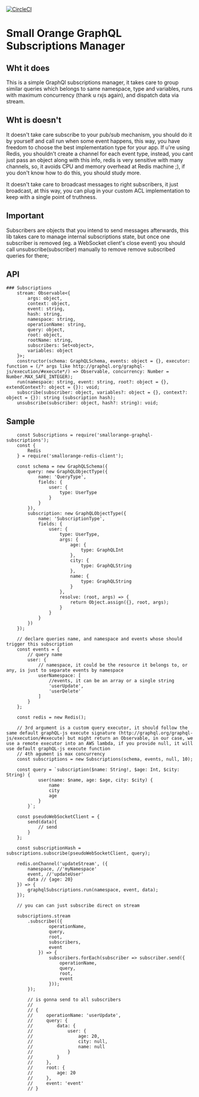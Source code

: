 [![CircleCI](https://circleci.com/gh/feliperohdee/smallorange-graphql-subscriptions.svg?style=svg)](https://circleci.com/gh/feliperohdee/smallorange-graphql-subscriptions)

# Small Orange GraphQL Subscriptions Manager

## Wht it does

This is a simple GraphQl subscriptions manager, it takes care to group similar queries which belongs to same namespace, type and variables, runs with maximum concurrency (thank u rxjs again), and dispatch data via stream.

## Wht is doesn't

It doesn't take care subscribe to your pub/sub mechanism, you should do it by yourself and call run when some event happens, this way, you have freedom to choose the best implementation type for your app. If u're using Redis, you shouldn't create a channel for each event type, instead, you cant just pass an object along with this info, redis is very sensitive with many channels, so, it avoids CPU and memory overhead at Redis machine ;), if you don't know how to do this, you should study more.

It doesn't take care to broadcast messages to right subscribers, it just broadcast, at this way, you can plug in your custom ACL implementation to keep with a single point of truthness.

## Important

Subscribers are objects that you intend to send messages afterwards, this lib takes care to manage internal subscriptions state, but once one subscriber is removed (eg. a WebSocket client's close event) you should call unsubscribe(subscriber) manually to remove remove subscribed queries for there;

## API
	### Subscriptions
		stream: Observable<{
			args: object,
			context: object,
			event: string,
			hash: string,
			namespace: string,
			operationName: string,
			query: object,
			root: object,
			rootName: string,
			subscribers: Set<object>,
			variables: object
		}>;
		constructor(schema: GraphQLSchema, events: object = {}, executor: function = (/* args like http://graphql.org/graphql-js/execution/#execute*/) => Observable, concurrency: Number = Number.MAX_SAFE_INTEGER);
		run(namespace: string, event: string, root?: object = {}, extendContext?: object = {}): void;
		subscribe(subscriber: object, variables?: object = {}, context?: object = {}): string (subscription hash);
		unsubscribe(subscriber: object, hash?: string): void;

## Sample

		const Subscriptions = require('smallorange-graphql-subscriptions');
		const {
			Redis
		} = require('smallorange-redis-client');

		const schema = new GraphQLSchema({
		    query: new GraphQLObjectType({
		        name: 'QueryType',
		        fields: {
		            user: {
		                type: UserType
		            }
		        }
		    }),
		    subscription: new GraphQLObjectType({
		        name: 'SubscriptionType',
		        fields: {
		            user: {
		                type: UserType,
		                args: {
		                    age: {
		                        type: GraphQLInt
		                    },
		                    city: {
		                        type: GraphQLString
		                    },
		                    name: {
		                        type: GraphQLString
		                    }
		                },
		                resolve: (root, args) => {
		                    return Object.assign({}, root, args);
		                }
		            }
		        }
		    })
		});

		// declare queries name, and namespace and events whose should trigger this subscription
        const events = {
        	// query name
        	user: {
        		// namespace, it could be the resource it belongs to, or any, is just to separate events by namespace
	            userNamespace: [
	            	//events, it can be an array or a single string
	                'userUpdate',
	                'userDelete'
	            ]
        	}
        };
		
		const redis = new Redis();

		// 3rd argument is a custom query executor, it should follow the same default graphQL-js execute signature (http://graphql.org/graphql-js/execution/#execute) but might return an Observable, in our case, we use a remote executor into an AWS lambda, if you provide null, it will use default graphQL-js execute function
		// 4th agument is max concurrency
		const subscriptions = new Subscriptions(schema, events, null, 10);
		
		const query = `subscription($name: String!, $age: Int, $city: String) {
		        user(name: $name, age: $age, city: $city) {
		            name
		            city
		            age
		        }
		    }`;
		
		const pseudoWebSocketClient = {
			send(data){
				// send
			}
		};
		
		const subscriptionHash = subscriptions.subscribe(pseudoWebSocketClient, query);

		redis.onChannel('updateStream', ({
			namespace, //'myNamespace'
			event, //'updateUser'
			data // {age: 20}
		}) => {
			graphqlSubscriptions.run(namespace, event, data);
		});

		// you can can just subscribe direct on stream

		subscriptions.stream
		    .subscribe(({
		    		operationName,
		    		query,
		    		root,
		    		subscribers,
		    		event
		    	}) => {
		    		subscribers.forEach(subscriber => subscriber.send({
		    			operationName,
		    			query,
		    			root,
		    			event
		    		}));
    		});

    		// is gonna send to all subscribers
			//
			// {
			//	   operationName: 'userUpdate',
			//     query: {
			//         data: {
			//             user: {
			//                 age: 20,
			//                 city: null,
			//                 name: null
			//             }
			//         }
			//     },
			//     root: {
			//         age: 20
			//     },
			//     event: 'event'
			// }

